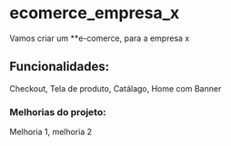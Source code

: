 # ecomerce_empresa_x
Vamos criar um **e-comerce, para a empresa x

## Funcionalidades:

Checkout, Tela de produto, Catálago, Home com Banner

### Melhorias do projeto:

Melhoria 1, melhoria 2